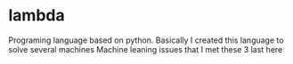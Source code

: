 # lambda
Programing language based on python.
Basically I created this language to solve several machines 
Machine leaning issues that I met these 3 last here

